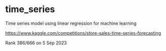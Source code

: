 # time_series
Time series model using linear regression for machine learning

https://www.kaggle.com/competitions/store-sales-time-series-forecasting

Rank 386/666 on 5 Sep 2023
